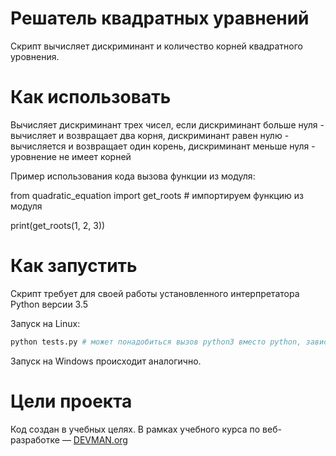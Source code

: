# Решатель квадратных уравнений

Скрипт вычисляет дискриминант и количество корней квадратного уровнения.

# Как использовать

Вычисляет дискриминант трех чисел, если дискриминант больше нуля - вычисляет и возвращает два корня, дискриминант равен нулю - вычисляется и возвращает один корень, дискриминант меньше нуля - уровнение не имеет корней

Пример использования кода вызова функции из модуля:

from quadratic_equation import get_roots  # импортируем функцию из модуля

print(get_roots(1, 2, 3))

# Как запустить

Скрипт требует для своей работы установленного интерпретатора Python версии 3.5

Запуск на Linux:

```bash
python tests.py # может понадобиться вызов python3 вместо python, зависит от настроек операционной системы
```

Запуск на Windows происходит аналогично.

# Цели проекта

Код создан в учебных целях. В рамках учебного курса по веб-разработке ― [DEVMAN.org](https://devman.org)
